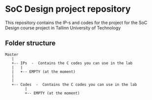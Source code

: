 # SoC Design project repository

This repository contains the IP-s and codes for the project for the SoC Design course project in Tallinn University of Technology

## Folder structure

```
Master
   |
   +-- IPs  -  Contains the C codes you can use in the lab
   |   |
   |   +-- EMPTY (at the moment)
   |
   |
   +-- Codes  -  Contains the C codes you can use in the lab
         |
         +-- EMPTY (at the moment)
```
